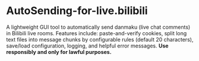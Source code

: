 # AutoSending-for-live.bilibili
A lightweight GUI tool to automatically send danmaku (live chat comments) in Bilibili live rooms. Features include: paste-and-verify cookies, split long text files into message chunks by configurable rules (default 20 characters), save/load configuration, logging, and helpful error messages. **Use responsibly and only for lawful purposes.**
